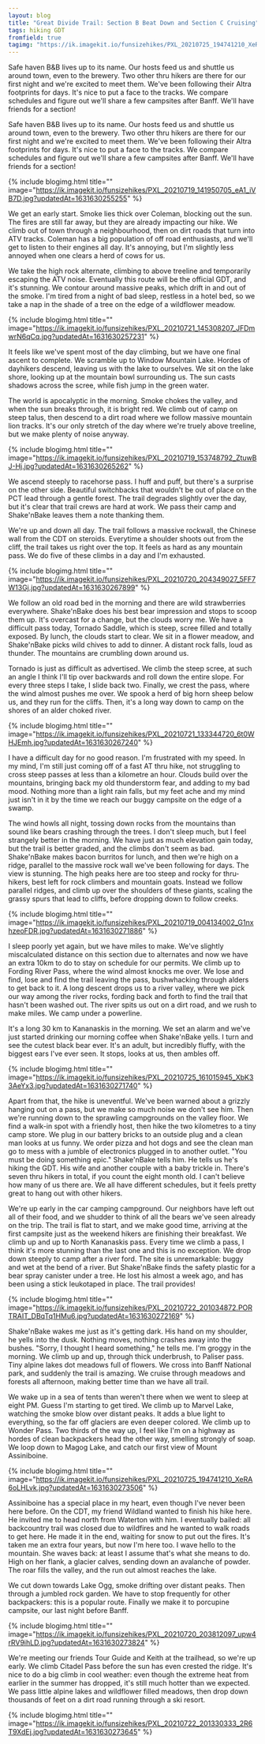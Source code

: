 ```yaml
---
layout: blog
title: "Great Divide Trail: Section B Beat Down and Section C Cruising"
tags: hiking GDT
fromfield: true
tagimg: "https://ik.imagekit.io/funsizehikes/PXL_20210725_194741210_XeRA6oLHLvk.jpg?updatedAt=1631630273506?tr=w-320"
---
```


Safe haven B&B lives up to its name. Our hosts feed us and shuttle us around town, even to the brewery. Two other thru hikers are there for our first night and we're excited to meet them. We've been following their Altra footprints for days. It's nice to put a face to the tracks. We compare schedules and figure out we'll share a few campsites after Banff. We'll have friends for a section!


Safe haven B&B lives up to its name. Our hosts feed us and shuttle us around town, even to the brewery. Two other thru hikers are there for our first night and we're excited to meet them. We've been following their Altra footprints for days. It's nice to put a face to the tracks. We compare schedules and figure out we'll share a few campsites after Banff. We'll have friends for a section!

{% include blogimg.html
 title=""
 image="https://ik.imagekit.io/funsizehikes/PXL_20210719_141950705_eA1_iVB7D.jpg?updatedAt=1631630255255"
%}

We get an early start. Smoke lies thick over Coleman, blocking out the sun. The fires are still far away, but they are already impacting our hike. We climb out of town through a neighbourhood, then on dirt roads that turn into ATV tracks. Coleman has a big population of off road enthusiasts, and we'll get to listen to their engines all day. It's annoying, but I'm slightly less annoyed when one clears a herd of cows for us.

We take the high rock alternate, climbing to above treeline and temporarily escaping the ATV noise. Eventually this route will be the official GDT, and it's stunning. We contour around massive peaks, which drift in and out of the smoke. I'm tired from a night of bad sleep, restless in a hotel bed, so we take a nap in the shade of a tree on the edge of a wildflower meadow.

{% include blogimg.html
 title=""
 image="https://ik.imagekit.io/funsizehikes/PXL_20210721_145308207_JFDmwrN6qCq.jpg?updatedAt=1631630257231"
%}

It feels like we've spent most of the day climbing, but we have one final ascent to complete. We scramble up to Window Mountain Lake. Hordes of dayhikers descend, leaving us with the lake to ourselves. We sit on the lake shore, looking up at the mountain bowl surrounding us. The sun casts shadows across the scree, while fish jump in the green water.

The world is apocalyptic in the morning. Smoke chokes the valley, and when the sun breaks through, it is bright red. We climb out of camp on steep talus, then descend to a dirt road where we follow massive mountain lion tracks. It's our only stretch of the day where we're truely above treeline, but we make plenty of noise anyway. 

{% include blogimg.html
 title=""
 image="https://ik.imagekit.io/funsizehikes/PXL_20210719_153748792_ZtuwBJ-Hj.jpg?updatedAt=1631630265262"
%}

We ascend steeply to racehorse pass. I huff and puff, but there's a surprise on the other side. Beautiful switchbacks that wouldn't be out of place on the PCT lead through a gentle forest. The trail degrades slightly over the day, but it's clear that trail crews are hard at work. We pass their camp and Shake'nBake leaves them a note thanking them.

We're up and down all day. The trail follows a massive rockwall, the Chinese wall from the CDT on steroids. Everytime a shoulder shoots out from the cliff, the trail takes us right over the top. It feels as hard as any mountain pass. We do five of these climbs in a day and I'm exhausted.

{% include blogimg.html
 title=""
 image="https://ik.imagekit.io/funsizehikes/PXL_20210720_204349027_5FF7W13Gj.jpg?updatedAt=1631630267899"
%}

We follow an old road bed in the morning and there are wild strawberries everywhere. Shake'nBake does his best bear impression and stops to scoop them up. It's overcast for a change, but the clouds worry me. We have a difficult pass today, Tornado Saddle, which is steep, scree filled and totally exposed. By lunch, the clouds start to clear. We sit in a flower meadow, and Shake'nBake picks wild chives to add to dinner. A distant rock falls, loud as thunder. The mountains are crumbling down around us. 

Tornado is just as difficult as advertised. We climb the steep scree, at such an angle I think I'll tip over backwards and roll down the entire slope. For every three steps I take, I slide back two. Finally, we crest the pass, where the wind almost pushes me over. We spook a herd of big horn sheep below us, and they run for the cliffs. Then, it's a long way down to camp on the shores of an alder choked river. 

{% include blogimg.html
 title=""
 image="https://ik.imagekit.io/funsizehikes/PXL_20210721_133344720_6t0WHJEmh.jpg?updatedAt=1631630267240"
%}

I have a difficult day for no good reason. I'm frustrated with my speed. In my mind, I'm still just coming off of a fast AT thru hike, not struggling to cross steep passes at less than a kilometre an hour. Clouds build over the mountains, bringing back my old thunderstorm fear, and adding to my bad mood. Nothing more than a light rain falls, but my feet ache and my mind just isn't in it by the time we reach our buggy campsite on the edge of a swamp.

The wind howls all night, tossing down rocks from the mountains than sound like bears crashing through the trees. I don't sleep much, but I feel strangely better in the morning. We have just as much elevation gain today, but the trail is better graded, and the climbs don't seem as bad. Shake'nBake makes bacon burritos for lunch, and then we're high on a ridge, parallel to the massive rock wall we've been following for days. The view is stunning. The high peaks here are too steep and rocky for thru-hikers, best left for rock climbers and mountain goats. Instead we follow parallel ridges, and climb up over the shoulders of these giants, scaling the grassy spurs that lead to cliffs, before dropping down to follow creeks. 

{% include blogimg.html
 title=""
 image="https://ik.imagekit.io/funsizehikes/PXL_20210719_004134002_G1nxhzeoFDR.jpg?updatedAt=1631630271886"
%}

I sleep poorly yet again, but we have miles to make. We've slightly miscalculated distance on this section due to alternates and now we have an extra 10km to do to stay on schedule for our permits. We climb up to Fording River Pass, where the wind almost knocks me over. We lose and find, lose and find the trail leaving the pass, bushwhacking through alders to get back to it. A long descent drops us to a river valley, where we pick our way among the river rocks, fording back and forth to find the trail that hasn't been washed out. The river spits us out on a dirt road, and we rush to make miles. We camp under a powerline.


It's a long 30 km to Kananaskis in the morning. We set an alarm and we've just started drinking our morning coffee when Shake'nBake yells. I turn and see the cutest black bear ever. It's an adult, but incredibly fluffy, with the biggest ears I've ever seen. It stops, looks at us, then ambles off.

{% include blogimg.html
 title=""
 image="https://ik.imagekit.io/funsizehikes/PXL_20210725_161015945_XbK33AeYx3.jpg?updatedAt=1631630271740"
%}

Apart from that, the hike is uneventful. We've been warned about a grizzly hanging out on a pass, but we make so much noise we don't see him. Then we're running down to the sprawling campgrounds on the valley floor. We find a walk-in spot with a friendly host, then hike the two kilometres to a tiny camp store. We plug in our battery bricks to an outside plug and a clean man looks at us funny. We order pizza and hot dogs and see the clean man go to mess with a jumble of electronics plugged in to another outlet. "You must be doing something epic." Shake'nBake tells him. He tells us he's hiking the GDT. His wife and another couple with a baby trickle in. There's seven thru hikers in total, if you count the eight month old. I can't believe how many of us there are. We all have different schedules, but it feels pretty great to hang out with other hikers. 

We're up early in the car camping campground. Our neighbors have left out all of their food, and we shudder to think of all the bears we've seen already on the trip. The trail is flat to start, and we make good time, arriving at the first campsite just as the weekend hikers are finishing their breakfast. We climb up and up to North Kananaskis pass. Every time we climb a pass, I think it's more stunning than the last one and this is no exception. We drop down steeply to camp after a river ford. The site is unremarkable: buggy and wet at the bend of a river. But Shake'nBake finds the safety plastic for a bear spray canister under a tree. He lost his almost a week ago, and has been using a stick leukotaped in place. The trail provides!


{% include blogimg.html
 title=""
 image="https://ik.imagekit.io/funsizehikes/PXL_20210722_201034872.PORTRAIT_DBqTq1HMu6.jpg?updatedAt=1631630272169"
%}

Shake'nBake wakes me just as it's getting dark. His hand on my shoulder, he yells into the dusk. Nothing moves, nothing crashes away into the bushes. "Sorry, I thought I heard something," he tells me. I'm groggy in the morning. We climb up and up, through thick underbrush, to Paliser pass. Tiny alpine lakes dot meadows full of flowers. We cross into Banff National park, and suddenly the trail is amazing. We cruise through meadows and forests all afternoon, making better time than we have all trail. 

We wake up in a sea of tents than weren't there when we went to sleep at eight PM. Guess I'm starting to get tired. We climb up to Marvel Lake, watching the smoke blow over distant peaks. It adds a blue light to everything, so the far off glaciers are even deeper colored. We climb up to Wonder Pass. Two thirds of the way up, I feel like I'm on a highway as hordes of clean backpackers head the other way, smelling strongly of soap. We loop down to Magog Lake, and catch our first view of Mount Assiniboine. 

{% include blogimg.html
 title=""
 image="https://ik.imagekit.io/funsizehikes/PXL_20210725_194741210_XeRA6oLHLvk.jpg?updatedAt=1631630273506"
%}

 Assiniboine has a special place in my heart, even though I've never been here before. On the CDT, my friend Wildland wanted to finish his hike here. He invited me to head north from Waterton with him. I eventually bailed: all backcountry trail was closed due to wildfires and he wanted to walk roads to get here. He made it in the end, waiting for snow to put out the fires. It's taken me an extra four years, but now I'm here too. I wave hello to the mountain. She waves back: at least I assume that's what she means to do. High on her flank, a glacier calves, sending down an avalanche of powder. The roar fills the valley, and the run out almost reaches the lake. 

We cut down towards Lake Ogg, smoke drifting over distant peaks. Then through a jumbled rock garden. We have to stop frequently for other backpackers: this is a popular route. Finally we make it to porcupine campsite, our last night before Banff.

{% include blogimg.html
 title=""
 image="https://ik.imagekit.io/funsizehikes/PXL_20210720_203812097_upw4rRV9ihLD.jpg?updatedAt=1631630273824"
%}

We're meeting our friends Tour Guide and Keith at the trailhead, so we're up early. We climb Citadel Pass before the sun has even crested the ridge. It's nice to do a big climb in cool weather: even though the extreme heat from earlier in the summer has dropped, it's still much hotter than we expected. We pass little alpine lakes and wildflower filled meadows, then drop down thousands of feet on a dirt road running through a ski resort. 

{% include blogimg.html
 title=""
 image="https://ik.imagekit.io/funsizehikes/PXL_20210722_201330333_2R6T9XdEj.jpg?updatedAt=1631630273645"
%}

